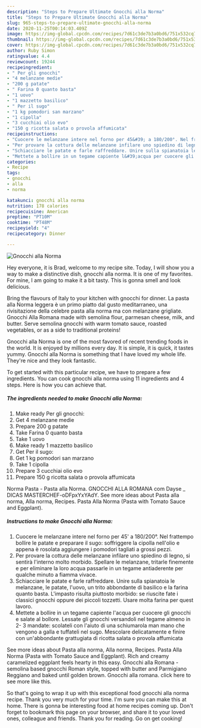 ```yaml
---
description: "Steps to Prepare Ultimate Gnocchi alla Norma"
title: "Steps to Prepare Ultimate Gnocchi alla Norma"
slug: 965-steps-to-prepare-ultimate-gnocchi-alla-norma
date: 2020-11-25T00:14:03.409Z
image: https://img-global.cpcdn.com/recipes/7d61c3de7b3a0bd6/751x532cq70/gnocchi-alla-norma-recipe-main-photo.jpg
thumbnail: https://img-global.cpcdn.com/recipes/7d61c3de7b3a0bd6/751x532cq70/gnocchi-alla-norma-recipe-main-photo.jpg
cover: https://img-global.cpcdn.com/recipes/7d61c3de7b3a0bd6/751x532cq70/gnocchi-alla-norma-recipe-main-photo.jpg
author: Ruby Simon
ratingvalue: 4.4
reviewcount: 19244
recipeingredient:
- " Per gli gnocchi"
- "4 melanzane medie"
- "200 g patate"
- " Farina 0 quanto basta"
- "1 uovo"
- "1 mazzetto basilico"
- " Per il sugo"
- "1 kg pomodori san marzano"
- "1 cipolla"
- "3 cucchiai olio evo"
- "150 g ricotta salata o provola affumicata"
recipeinstructions:
- "Cuocere le melanzane intere nel forno per 45&#39; a 180/200°. Nel frattempo bollire le patate e preparare il sugo: soffriggere la cipolla nell&#39;olio e appena è rosolata aggiungere i pomodori tagliati a grossi pezzi."
- "Per provare la cottura delle melanzane infilare uno spiedino di legno, si sentirà l&#39;interno molto morbido. Spellare le melanzane, tritarle finemente e per eliminare la loro acqua passarle in un tegame antiaderente per qualche minuto a fiamma vivace."
- "Schiacciare le patate e farle raffreddare. Unire sulla spianatoia le melanzane, le patate, l&#39;uovo, un trito abbondante di basilico e la farina quanto basta. L&#39;impasto risulta piuttosto morbido: se riuscite fate i classici gnocchi oppure dei piccoli tozzetti. Usare molta farina per quest lavoro."
- "Mettete a bollire in un tegame capiente l&#39;acqua per cuocere gli gnocchi e salate al bollore. Lessate gli gnocchi versandoli nel tegame almeno in 2- 3 mandate: scolateli con l&#39;aiuto di una schiumarola man mano che vengono a galla e tuffateli nel sugo. Mescolare delicatamente e finire con un&#39;abbondante grattugiata di ricotta salata o provola affumicata"
categories:
- Recipe
tags:
- gnocchi
- alla
- norma

katakunci: gnocchi alla norma 
nutrition: 178 calories
recipecuisine: American
preptime: "PT10M"
cooktime: "PT48M"
recipeyield: "4"
recipecategory: Dinner

---
```



![Gnocchi alla Norma](https://img-global.cpcdn.com/recipes/7d61c3de7b3a0bd6/751x532cq70/gnocchi-alla-norma-recipe-main-photo.jpg)

Hey everyone, it is Brad, welcome to my recipe site. Today, I will show you a way to make a distinctive dish, gnocchi alla norma. It is one of my favorites. For mine, I am going to make it a bit tasty. This is gonna smell and look delicious.

Bring the flavours of Italy to your kitchen with gnocchi for dinner. La pasta alla Norma leggera è un primo piatto dal gusto meditarraneo, una rivisitazione della celebre pasta alla norma ma con melanzane grigliate. Gnocchi Alla Romana made with semolina flour, parmesan cheese, milk, and butter. Serve semolina gnocchi with warm tomato sauce, roasted vegetables, or as a side to traditional proteins!

Gnocchi alla Norma is one of the most favored of recent trending foods in the world. It is enjoyed by millions every day. It is simple, it is quick, it tastes yummy. Gnocchi alla Norma is something that I have loved my whole life. They're nice and they look fantastic.


To get started with this particular recipe, we have to prepare a few ingredients. You can cook gnocchi alla norma using 11 ingredients and 4 steps. Here is how you can achieve that.

<!--inarticleads1-->

##### The ingredients needed to make Gnocchi alla Norma:

1. Make ready  Per gli gnocchi:
1. Get 4 melanzane medie
1. Prepare 200 g patate
1. Take  Farina 0 quanto basta
1. Take 1 uovo
1. Make ready 1 mazzetto basilico
1. Get  Per il sugo:
1. Get 1 kg pomodori san marzano
1. Take 1 cipolla
1. Prepare 3 cucchiai olio evo
1. Prepare 150 g ricotta salata o provola affumicata


Norma Pasta - Pasta alla Norma. GNOCCHI ALLA ROMANA com Dayse _ DICAS MASTERCHEF-oDFpxYxYAdY. See more ideas about Pasta alla norma, Alla norma, Recipes. Pasta Alla Norma (Pasta with Tomato Sauce and Eggplant). 

<!--inarticleads2-->

##### Instructions to make Gnocchi alla Norma:

1. Cuocere le melanzane intere nel forno per 45&#39; a 180/200°. Nel frattempo bollire le patate e preparare il sugo: soffriggere la cipolla nell&#39;olio e appena è rosolata aggiungere i pomodori tagliati a grossi pezzi.
1. Per provare la cottura delle melanzane infilare uno spiedino di legno, si sentirà l&#39;interno molto morbido. Spellare le melanzane, tritarle finemente e per eliminare la loro acqua passarle in un tegame antiaderente per qualche minuto a fiamma vivace.
1. Schiacciare le patate e farle raffreddare. Unire sulla spianatoia le melanzane, le patate, l&#39;uovo, un trito abbondante di basilico e la farina quanto basta. L&#39;impasto risulta piuttosto morbido: se riuscite fate i classici gnocchi oppure dei piccoli tozzetti. Usare molta farina per quest lavoro.
1. Mettete a bollire in un tegame capiente l&#39;acqua per cuocere gli gnocchi e salate al bollore. Lessate gli gnocchi versandoli nel tegame almeno in 2- 3 mandate: scolateli con l&#39;aiuto di una schiumarola man mano che vengono a galla e tuffateli nel sugo. Mescolare delicatamente e finire con un&#39;abbondante grattugiata di ricotta salata o provola affumicata


See more ideas about Pasta alla norma, Alla norma, Recipes. Pasta Alla Norma (Pasta with Tomato Sauce and Eggplant). Rich and creamy caramelized eggplant feels hearty in this easy. Gnocchi alla Romana - semolina based gnocchi Roman style, topped with butter and Parmigiano Reggiano and baked until golden brown. Gnocchi alla romana. click here to see more like this. 

So that's going to wrap it up with this exceptional food gnocchi alla norma recipe. Thank you very much for your time. I'm sure you can make this at home. There is gonna be interesting food at home recipes coming up. Don't forget to bookmark this page on your browser, and share it to your loved ones, colleague and friends. Thank you for reading. Go on get cooking!
